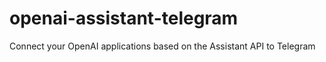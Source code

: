 # openai-assistant-telegram
Connect your OpenAI applications based on the Assistant API to Telegram
